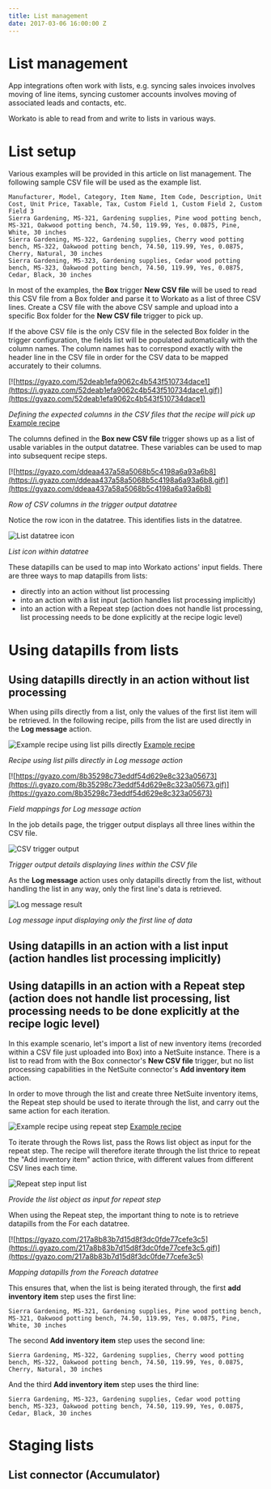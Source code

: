 ```yaml
---
title: List management
date: 2017-03-06 16:00:00 Z
---
```


# List management
App integrations often work with lists, e.g. syncing sales invoices involves moving of line items, syncing customer accounts involves moving of associated leads and contacts, etc.

Workato is able to read from and write to lists in various ways.

# List setup
Various examples will be provided in this article on list management. The following sample CSV file will be used as the example list.

```
Manufacturer, Model, Category, Item Name, Item Code, Description, Unit Cost, Unit Price, Taxable, Tax, Custom Field 1, Custom Field 2, Custom Field 3
Sierra Gardening, MS-321, Gardening supplies, Pine wood potting bench, MS-321, Oakwood potting bench, 74.50, 119.99, Yes, 0.0875, Pine, White, 30 inches
Sierra Gardening, MS-322, Gardening supplies, Cherry wood potting bench, MS-322, Oakwood potting bench, 74.50, 119.99, Yes, 0.0875, Cherry, Natural, 30 inches
Sierra Gardening, MS-323, Gardening supplies, Cedar wood potting bench, MS-323, Oakwood potting bench, 74.50, 119.99, Yes, 0.0875, Cedar, Black, 30 inches
```

In most of the examples, the **Box** trigger **New CSV file** will be used to read this CSV file from a Box folder and parse it to Workato as a list of three CSV lines. Create a CSV file with the above CSV sample and upload into a specific Box folder for the **New CSV file** trigger to pick up.

If the above CSV file is the only CSV file in the selected Box folder in the trigger configuration, the fields list will be populated automatically with the column names. The column names has to correspond exactly with the header line in the CSV file in order for the CSV data to be mapped accurately to their columns.

[![https://gyazo.com/52deab1efa9062c4b543f510734dace1](https://i.gyazo.com/52deab1efa9062c4b543f510734dace1.gif)](https://gyazo.com/52deab1efa9062c4b543f510734dace1)

*Defining the expected columns in the CSV files that the recipe will pick up* [Example recipe](https://www.workato.com/recipes/485023)

The columns defined in the **Box new CSV file** trigger shows up as a list of usable variables in the output datatree. These variables can be used to map into subsequent recipe steps.

[![https://gyazo.com/ddeaa437a58a5068b5c4198a6a93a6b8](https://i.gyazo.com/ddeaa437a58a5068b5c4198a6a93a6b8.gif)](https://gyazo.com/ddeaa437a58a5068b5c4198a6a93a6b8)

*Row of CSV columns in the trigger output datatree*

Notice the row icon in the datatree. This identifies lists in the datatree.

![List datatree icon](/_uploads/_features/list-management/list-datatree-icon.png)

*List icon within datatree*

These datapills can be used to map into Workato actions' input fields. There are three ways to map datapills from lists:
- directly into an action without list processing
- into an action with a list input (action handles list processing implicitly)
- into an action with a Repeat step (action does not handle list processing, list processing needs to be done explicitly at the recipe logic level)

# Using datapills from lists

## Using datapills directly in an action without list processing
When using pills directly from a list, only the values of the first list item will be retrieved. In the following recipe, pills from the list are used directly in the **Log message** action.

![Example recipe using list pills directly](/_uploads/_features/list-management/example-recipe-using-list-pills-directly.png) [Example recipe](https://www.workato.com/recipes/487919)

*Recipe using list pills directly in Log message action*

[![https://gyazo.com/8b35298c73eddf54d629e8c323a05673](https://i.gyazo.com/8b35298c73eddf54d629e8c323a05673.gif)](https://gyazo.com/8b35298c73eddf54d629e8c323a05673)

*Field mappings for Log message action*

In the job details page, the trigger output displays all three lines within the CSV file.

![CSV trigger output](/_uploads/_features/list-management/csv-trigger-output.png)

*Trigger output details displaying lines within the CSV file*

As the **Log message** action uses only datapills directly from the list, without handling the list in any way, only the first line's data is retrieved.

![Log message result](/_uploads/_features/list-management/log-message-result.png)

*Log message input displaying only the first line of data*

## Using datapills in an action with a list input (action handles list processing implicitly)


## Using datapills in an action with a Repeat step (action does not handle list processing, list processing needs to be done explicitly at the recipe logic level)
In this example scenario, let's import a list of new inventory items (recorded within a CSV file just uploaded into Box) into a NetSuite instance. There is a list to read from with the Box connector's **New CSV file** trigger, but no list processing capabilities in the NetSuite connector's **Add inventory item** action.

In order to move through the list and create three NetSuite inventory items, the Repeat step should be used to iterate through the list, and carry out the same action for each iteration.

![Example recipe using repeat step](/_uploads/_features/list-management/example-recipe-using-repeat-step.png) [Example recipe](https://www.workato.com/recipes/487921)

To iterate through the Rows list, pass the Rows list object as input for the repeat step. The recipe will therefore iterate through the list thrice to repeat the "Add inventory item" action thrice, with different values from different CSV lines each time.

![Repeat step input list](/_uploads/_features/list-management/repeat-step-input-list.png)

*Provide the list object as input for repeat step*

When using the Repeat step, the important thing to note is to retrieve datapills from the For each datatree.

[![https://gyazo.com/217a8b83b7d15d8f3dc0fde77cefe3c5](https://i.gyazo.com/217a8b83b7d15d8f3dc0fde77cefe3c5.gif)](https://gyazo.com/217a8b83b7d15d8f3dc0fde77cefe3c5)

*Mapping datapills from the Foreach datatree*

This ensures that, when the list is being iterated through, the first **add inventory item** step uses the first line:

```
Sierra Gardening, MS-321, Gardening supplies, Pine wood potting bench, MS-321, Oakwood potting bench, 74.50, 119.99, Yes, 0.0875, Pine, White, 30 inches
```

The second **Add inventory item** step uses the second line:
```
Sierra Gardening, MS-322, Gardening supplies, Cherry wood potting bench, MS-322, Oakwood potting bench, 74.50, 119.99, Yes, 0.0875, Cherry, Natural, 30 inches
```

And the third **Add inventory item** step uses the third line:
```
Sierra Gardening, MS-323, Gardening supplies, Cedar wood potting bench, MS-323, Oakwood potting bench, 74.50, 119.99, Yes, 0.0875, Cedar, Black, 30 inches
```



# Staging lists

## List connector (Accumulator)
